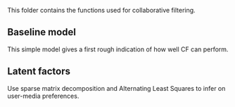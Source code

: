 This folder contains the functions used for collaborative filtering.

## Baseline model

This simple model gives a first rough indication of how well CF can perform.

## Latent factors
Use sparse matrix decomposition and Alternating Least Squares to infer on user-media preferences.


